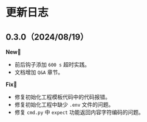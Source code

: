 # 更新日志

## 0.3.0（2024/08/19）

**New🌟**

- 前后钩子添加 `600 s` 超时实践。
- 文档增加 `Q&A` 章节。

**Fix🐛**

- 修复初始化工程模板代码中的代码报错。
- 修复初始化工程中缺少 `.env` 文件的问题。
- 修复 `cmd.py` 中 `expect` 功能返回内容字符编码的问题。
